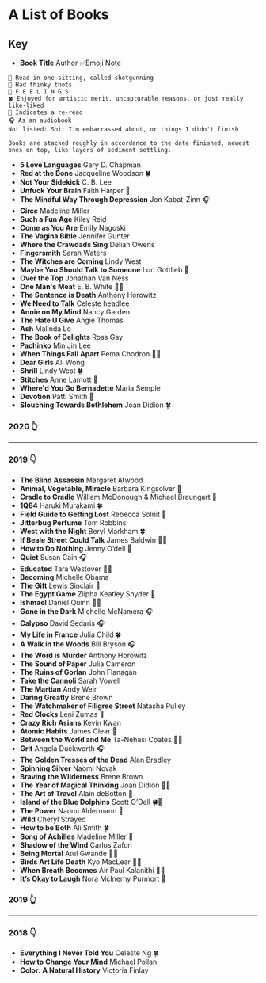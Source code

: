 # A List of Books

## Key
- **Book Title** Author ✅Emoji Note

```
🍺 Read in one sitting, called shotgunning
🧠 Had thinky thots
🥺 F E E L I N G S
🍀 Enjoyed for artistic merit, uncapturable reasons, or just really like-liked
🔁 Indicates a re-read
🎧 As an audiobook
Not listed: Shit I'm embarrassed about, or things I didn't finish
```
```
Books are stacked roughly in accordance to the date finished, newest ones on top, like layers of sediment settling.
```
- **5 Love Languages** Gary D. Chapman
- **Red at the Bone** Jacqueline Woodson 🍀
- **Not Your Sidekick** C. B. Lee
- **Unfuck Your Brain** Faith Harper 🧠
- **The Mindful Way Through Depression** Jon Kabat-Zinn 🎧
- **Circe** Madeline Miller
- **Such a Fun Age** Kiley Reid
- **Come as You Are** Emily Nagoski
- **The Vagina Bible** Jennifer Gunter
- **Where the Crawdads Sing** Deliah Owens
- **Fingersmith** Sarah Waters
- **The Witches are Coming** Lindy West
- **Maybe You Should Talk to Someone** Lori Gottlieb 🧠
- **Over the Top** Jonathan Van Ness
- **One Man's Meat** E. B. White 🧠🍀
- **The Sentence is Death** Anthony Horowitz
- **We Need to Talk** Celeste headlee
- **Annie on My Mind** Nancy Garden
- **The Hate U Give** Angie Thomas
- **Ash** Malinda Lo
- **The Book of Delights** Ross Gay
- **Pachinko** Min Jin Lee
- **When Things Fall Apart** Pema Chodron 🧠🍀
- **Dear Girls** Ali Wong
- **Shrill** Lindy West 🍀
- **Stitches** Anne Lamott 🥺
- **Where'd You Go Bernadette** Maria Semple
- **Devotion** Patti Smith 🔁
- **Slouching Towards Bethlehem** Joan Didion 🍀
### 2020 👆
---
### 2019 👇
- **The Blind Assassin** Margaret Atwood
- **Animal, Vegetable, Miracle** Barbara Kingsolver 🧠
- **Cradle to Cradle** William McDonough & Michael Braungart 🧠
- **1Q84** Haruki Murakami 🍀
- **Field Guide to Getting Lost** Rebecca Solnit 🧠
- **Jitterbug Perfume** Tom Robbins
- **West with the Night** Beryl Markham 🍀
- **If Beale Street Could Talk** James Baldwin 🍺🥺
- **How to Do Nothing** Jenny O’dell 🧠
- **Quiet** Susan Cain 🎧
- **Educated** Tara Westover 🍺🍀
- **Becoming** Michelle Obama
- **The Gift** Lewis Sinclair 🧠
- **The Egypt Game** Zilpha Keatley Snyder 🔁
- **Ishmael** Daniel Quinn 🍺🧠
- **Gone in the Dark** Michelle McNamera 🎧
- **Calypso** David Sedaris 🎧
- **My Life in France** Julia Child 🍀
- **A Walk in the Woods** Bill Bryson 🎧
- **The Word is Murder** Anthony Horowitz
- **The Sound of Paper** Julia Cameron
- **The Ruins of Gorlan** John Flanagan
- **Take the Cannoli** Sarah Vowell
- **The Martian** Andy Weir
- **Daring Greatly** Brene Brown
- **The Watchmaker of Filigree Street** Natasha Pulley
- **Red Clocks** Leni Zumas 🍺
- **Crazy Rich Asians** Kevin Kwan
- **Atomic Habits** James Clear 🧠
- **Between the World and Me** Ta-Nehasi Coates 🧠🍀
- **Grit** Angela Duckworth 🎧
- **The Golden Tresses of the Dead** Alan Bradley
- **Spinning Silver** Naomi Novak
- **Braving the Wilderness** Brene Brown
- **The Year of Magical Thinking** Joan Didion 🥺🍀
- **The Art of Travel** Alain deBotton 🧠
- **Island of the Blue Dolphins** Scott O’Dell 🍀🔁
- **The Power** Naomi Aldermann 🍺
- **Wild** Cheryl Strayed
- **How to be Both** Ali Smith 🍀
- **Song of Achilles** Madeline Miller 🥺
- **Shadow of the Wind** Carlos Zafon
- **Being Mortal** Atul Gwande 🧠🥺
- **Birds Art Life Death** Kyo MacLear 🧠🥺
- **When Breath Becomes** Air Paul Kalanithi 🥺🍀
- **It’s Okay to Laugh** Nora McInerny Purmort 🥺
### 2019 👆
---
### 2018 👇
- **Everything I Never Told You** Celeste Ng 🍀
- **How to Change Your Mind** Michael Pollan
- **Color: A Natural History** Victoria Finlay
